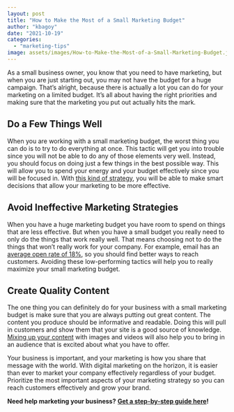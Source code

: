 ```yaml
---
layout: post
title: "How to Make the Most of a Small Marketing Budget"
author: "kbagoy"
date: "2021-10-19"
categories: 
  - "marketing-tips"
image: assets/images/How-to-Make-the-Most-of-a-Small-Marketing-Budget.jpg
---
```


As a small business owner, you know that you need to have marketing, but when you are just starting out, you may not have the budget for a huge campaign. That’s alright, because there is actually a lot you can do for your marketing on a limited budget. It’s all about having the right priorities and making sure that the marketing you put out actually hits the mark. 

## **Do a Few Things Well** 

When you are working with a small marketing budget, the worst thing you can do is to try to do everything at once. This tactic will get you into trouble since you will not be able to do any of those elements very well. Instead, you should focus on doing just a few things in the best possible way. This will allow you to spend your energy and your budget effectively since you will be focused in. With [this kind of strategy](https://www.crowdspring.com/blog/low-cost-marketing-ideas/), you will be able to make smart decisions that allow your marketing to be more effective. 

## **Avoid Ineffective Marketing Strategies** 

When you have a huge marketing budget you have room to spend on things that are less effective. But when you have a small budget you really need to only do the things that work really well. That means choosing not to do the things that won’t really work for your company. For example, email has an [average open rate of 18%](https://www.podium.com/article/sms-marketing/), so you should find better ways to reach customers. Avoiding these low-performing tactics will help you to really maximize your small marketing budget. 

## **Create Quality Content** 

The one thing you can definitely do for your business with a small marketing budget is make sure that you are always putting out great content. The content you produce should be informative and readable. Doing this will pull in customers and show them that your site is a good source of knowledge. [Mixing up your content](https://restaurantengine.com/5-ways-market-small-restaurant-small-budget/) with images and videos will also help you to bring in an audience that is excited about what you have to offer. 

Your business is important, and your marketing is how you share that message with the world. With digital marketing on the horizon, it is easier than ever to market your company effectively regardless of your budget. Prioritize the most important aspects of your marketing strategy so you can reach customers effectively and grow your brand.

**Need help marketing your business?** [**Get a step-by-step guide here**](https://go.katebagoy.com/ebook)**!**
